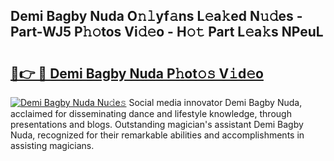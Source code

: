 ## Demi Bagby Nuda O𝚗𝚕yf𝚊ns L𝚎a𝚔ed N𝚞𝚍es - Part-WJ5 P𝚑𝚘tos Vi𝚍𝚎o - H𝚘𝚝 Part L𝚎a𝚔s NPeuL

# <h2><a href="http://kf6hmt8.oniu.top/?m=Demi+Bagby+Nuda">🔗👉 🔴 Demi Bagby Nuda P𝚑ot𝚘𝚜 V𝚒d𝚎o</a></h2>

[![Demi Bagby Nuda Nu𝚍e𝚜](https://i.imgur.com/0qMVB7G.gif)](http://kf6hmt8.oniu.top/?m=Demi+Bagby+Nuda)
Social media innovator Demi Bagby Nuda, acclaimed for disseminating dance and lifestyle knowledge, through presentations and blogs. Outstanding magician's assistant Demi Bagby Nuda, recognized for their remarkable abilities and accomplishments in assisting magicians.  
